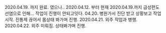 2020.04.19. 까지 완료.
였으나..
2020.04.12. 부터 현재 2020.04.19.까지 급성편도선염으로 인해... 작업이 진행이 안되고잇다.
04.20. 병원가서 진단 받고 상황보고 작업시작. 진통제 끊어서 몸상태 봐가며 진행.
2020.04.21. 외주 작업과 병행.
2020.04.22. 외주 미뤄짐. 상태봐가며 진행.
